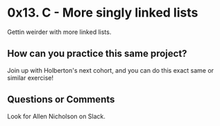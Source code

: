 # 0x13. C - More singly linked lists

Gettin weirder with more linked lists.

## How can you practice this same project?

Join up with Holberton's next cohort, and you can do this exact same or similar exercise!

## Questions or Comments

Look for Allen Nicholson on Slack.
